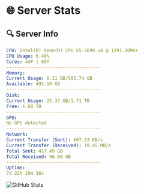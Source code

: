 # 🌐 Server Stats
## 🔍 Server Info
```yaml
CPU: Intel(R) Xeon(R) CPU E5-2699 v4 @ 1291.28MHz
CPU Usage: 6.40%
Cores: 44P | 88T
-----------------------------------
Memory:
Current Usage: 8.11 GB/503.74 GB
Available: 492.19 GB
-----------------------------------
Disk:
Current Usage: 25.37 GB/1.71 TB
Free: 1.60 TB
-----------------------------------
GPU:
No GPU detected
-----------------------------------
Network:
Current Transfer (Sent): 607.33 KB/s
Current Transfer (Received): 18.45 MB/s
Total Sent: 417.49 GB
Total Received: 96.60 GB
-----------------------------------
Uptime:
7d 22h 19m 16s
```
![GitHub Stats](https://img.shields.io/badge/Updated-2025-04-27_15:28:04-blue)